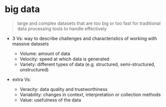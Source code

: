 
# big data

> large and complex datasets that are too big or too fast for traditional data processing tools to handle effectively

- 3 Vs: way to describe challenges and characteristics of working with massive datasets
  - Volume: amount of data
  - Velocity: speed at which data is generated
  - Variety: different types of data (e.g. structured, semi-structured, unstructured)

- extra Vs:
  - Veracity: data quality and trustworthiness
  - Variability: changes in context, interpretation or collection methods
  - Value: usefulness of the data
